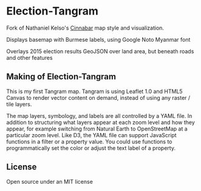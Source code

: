 # Election-Tangram

Fork of Nathaniel Kelso's <a href="https://github.com/tangrams/cinnabar-style-more-labels">Cinnabar</a> map style and visualization.

Displays basemap with Burmese labels, using Google Noto Myanmar font

Overlays 2015 election results GeoJSON over land area, but beneath roads and other features

## Making of Election-Tangram

This is my first Tangram map. Tangram is using Leaflet 1.0 and HTML5 Canvas to render vector content on demand, instead of using any raster / tile layers.

The map layers, symbology, and labels are all controlled by a YAML file. In addition to structuring what layers appear at each zoom level and how they appear,
for example switching from Natural Earth to OpenStreetMap at a particular zoom level. Like D3, the YAML file can support JavaScript functions in a filter or a property
value. You could use functions to programmatically set the color or adjust the text label of a property.

## License

Open source under an MIT license